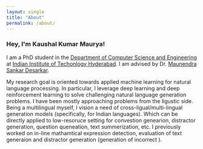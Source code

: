```yaml
---
layout: single
title: "About"
permalink: /about/
---
```


### Hey, I'm Kaushal Kumar Maurya!


I am a PhD student in the [Department of Computer Science and Engineering](https://cse.iith.ac.in/) at [Indian Institute of Techonlogy Hyderabad](https://www.iith.ac.in/). I am advised by Dr. [Maunendra Sankar Desarkar](https://www.iith.ac.in/~maunendra/).


My research goal is oriented towards applied machine learning for natural language processing. In particular, I leverage deep learning and deep reinforcement learning to solve challenging natural language generation problems. I have been mostly approaching problems from the ligustic side. Being a multilingual myself, I vision a need of cross-ligual/multi-lingual generation models (specifically, for Indian languages). Which can be directly applied to low-resoruce setting for convestion genearion, distractor generation, question queneation, text summerization, etc. I previously worked on in-line mathamtical expression detection, evaluation of text generaion and distractor generation (generation of incorrect ).
